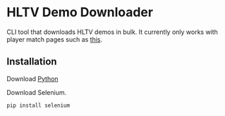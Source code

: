 # **HLTV Demo Downloader**
CLI tool that downloads HLTV demos in bulk.
It currently only works with player match pages such as [this](https://www.hltv.org/stats/players/matches/11816/ropz?startDate=2025-01-01&endDate=2025-12-31).

## Installation
Download [Python](https://www.python.org/downloads/)


Download Selenium.
```
pip install selenium
```

